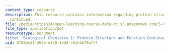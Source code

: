 ```yaml
---
content_type: resource
description: This resource contains information regarding protein structure and function
  continued.
file: /media/https%3A/open-learning-course-data-rc.s3.amazonaws.com/5-07sc-biological-chemistry-i-fall-2013/8708bcd1263ee1281ed4c61cbb79afff_MIT5_07SCF13_Lec4.pdf
file_type: application/pdf
resourcetype: Document
title: 'Biological Chemistry I: Protein Structure and Function Continued'
uid: 8708bcd1-263e-e128-1ed4-c61cbb79afff
---
```

